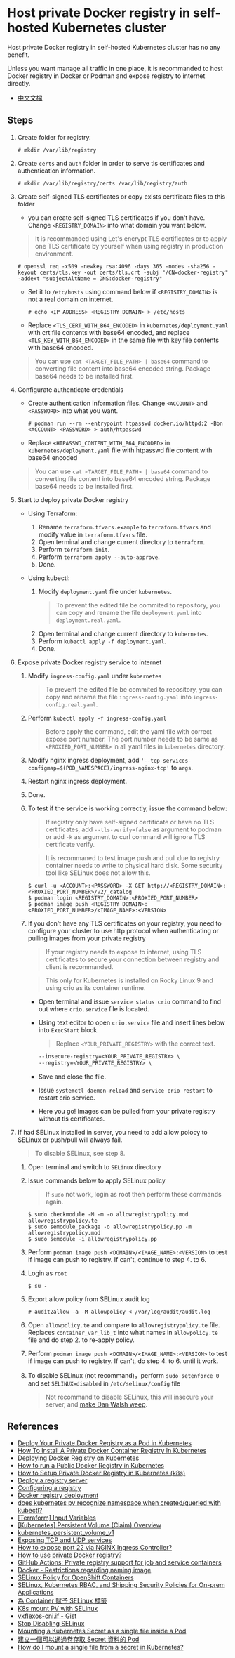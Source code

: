# Host private Docker registry in self-hosted Kubernetes cluster

Host private Docker registry in self-hosted Kubernetes cluster has no any benefit.

Unless you want manage all traffic in one place, it is recommanded to host Docker registry in Docker or Podman and expose registry to internet directly.

- [中文文檔](/docs/zh-TW.md)

## Steps

1. Create folder for registry.

    ```console
    # mkdir /var/lib/registry
    ```

2. Create `certs` and `auth` folder in order to serve tls certificates and authentication information.

    ```console
    # mkdir /var/lib/registry/certs /var/lib/registry/auth
    ```

3. Create self-signed TLS certificates or copy exists certificate files to this folder

    - you can create self-signed TLS certificates if you don't have. Change `<REGISTRY_DOMAIN>` into what domain you want below.

    > It is recommanded using Let's encrypt TLS certificates or to apply one TLS certificate by yourself when using registry in production environment.

    ```console
    # openssl req -x509 -newkey rsa:4096 -days 365 -nodes -sha256 -keyout certs/tls.key -out certs/tls.crt -subj "/CN=docker-registry" -addext "subjectAltName = DNS:docker-registry"
    ```

    - Set it to `/etc/hosts` using command below if `<REGISTRY_DOMAIN>` is not a real domain on internet.

        ```console
        # echo <IP_ADDRESS> <REGISTRY_DOMAIN> > /etc/hosts
        ```

    - Replace `<TLS_CERT_WITH_B64_ENCODED>` in `kubernetes/deployment.yaml` with crt file contents with base64 encoded, and replace `<TLS_KEY_WITH_B64_ENCODED>` in the same file with key file contents with base64 encoded.

    > You can use `cat <TARGET_FILE_PATH> | base64` command to converting file content into base64 encoded string. Package base64 needs to be installed first.

4. Configurate authenticate credentials
    - Create authentication information files. Change `<ACCOUNT>` and `<PASSWORD>` into what you want.

        ```console
        # podman run --rm --entrypoint htpasswd docker.io/httpd:2 -Bbn <ACCOUNT> <PASSWORD> > auth/htpasswd
        ```

    - Replace `<HTPASSWD_CONTENT_WITH_B64_ENCODED>` in `kubernetes/deployment.yaml` file with htpasswd file content with base64 encoded

    > You can use `cat <TARGET_FILE_PATH> | base64` command to converting file content into base64 encoded string. Package base64 needs to be installed first.

5. Start to deploy private Docker registry

    - Using Terraform:

        1. Rename `terraform.tfvars.example` to `terraform.tfvars` and modify value in `terraform.tfvars` file.
        2. Open terminal and change current directory to `terraform`.
        3. Perform `terraform init`.
        4. Perform `terraform apply --auto-approve`.
        5. Done.

    - Using kubectl:

        1. Modify `deployment.yaml` file under `kubernetes`.
            > To prevent the edited file be commited to repository, you can copy and rename the file `deployment.yaml` into `deployment.real.yaml`.
        2. Open terminal and change current directory to `kubernetes`.
        3. Perform `kubectl apply -f deployment.yaml`.
        4. Done.

6. Expose private Docker registry service to internet

    1. Modify `ingress-config.yaml` under `kubernetes`
        > To prevent the edited file be commited to repository, you can copy and rename the file `ingress-config.yaml` into `ingress-config.real.yaml`.
    2. Perform `kubectl apply -f ingress-config.yaml`
        > Before apply the command, edit the yaml file with correct expose port number. The port number needs to be same as `<PROXIED_PORT_NUMBER>` in all yaml files in `kubernetes` directory.
    3. Modify nginx ingress deployment, add `'--tcp-services-configmap=$(POD_NAMESPACE)/ingress-nginx-tcp'` to `args`.
    4. Restart nginx ingress deployment.
    5. Done.
    6. To test if the service is working correctly, issue the command below:

        > If registry only have self-signed certificate or have no TLS certificates, add `--tls-verify=false` as argument to podman or add `-k` as argument to curl command will ignore TLS certificate verify.

        > It is recommaned to test image push and pull due to registry container needs to write to physical hard disk. Some security tool like SELinux does not allow this.

        ```console
        $ curl -u <ACCOUNT>:<PASSWORD> -X GET http://<REGISTRY_DOMAIN>:<PROXIED_PORT_NUMBER>/v2/_catalog
        $ podman login <REGISTRY_DOMAIN>:<PROXIED_PORT_NUMBER>
        $ podman image push <REGISTRY_DOMAIN>:<PROXIED_PORT_NUMBER>/<IMAGE_NAME>:<VERSION>
        ```

    7. If you don't have any TLS certificates on your registry, you need to configure your cluster to use http protocol when authenticating or pulling images from your private registry

        > If your registry needs to expose to internet, using TLS certificates to secure your connection between registry and client is recommanded.

        > This only for Kubernetes is installed on Rocky Linux 9 and using crio as its container runtime.

        - Open terminal and issue `service status crio` command to find out where `crio.service` file is located.
        - Using text editor to open `crio.service` file and insert lines below into `ExecStart` block.

            > Replace `<YOUR_PRIVATE_REGISTRY>` with the correct text.

            ```txt
            --insecure-registry=<YOUR_PRIVATE_REGISTRY> \
            --registry=<YOUR_PRIVATE_REGISTRY> \
            ```

        - Save and close the file.
        - Issue `systemctl daemon-reload` and `service crio restart` to restart crio service.
        - Here you go! Images can be pulled from your private registry without tls certificates.

7. If had SELinux installed in server, you need to add allow polocy to SELinux or push/pull will always fail.

    > To disable SELinux, see step 8.

    1. Open terminal and switch to `SELinux` directory
    2. Issue commands below to apply SELinux policy

        > If `sudo` not work, login as root then perform these commands again.

        ```console
        $ sudo checkmodule -M -m -o allowregistrypolicy.mod allowregistrypolicy.te
        $ sudo semodule_package -o allowregistrypolicy.pp -m allowregistrypolicy.mod
        $ sudo semodule -i allowregistrypolicy.pp
        ```

    3. Perform `podman image push <DOMAIN>/<IMAGE_NAME>:<VERSION>` to test if image can push to registry. If can't, continue to step 4. to 6.
    4. Login as `root`

        ```console
        $ su -
        ```

    5. Export allow policy from SELinux audit log

        ```console
        # audit2allow -a -M allowpolicy < /var/log/audit/audit.log
        ```

    6. Open `allowpolicy.te` and compare to `allowregistrypolicy.te` file. Replaces `container_var_lib_t` into what names in `allowpolicy.te` file and do step 2. to re-apply policy.
    7. Perform `podman image push <DOMAIN>/<IMAGE_NAME>:<VERSION>` to test if image can push to registry. If can't, do step 4. to 6. until it work.
    8. To disable SELinux (not recommand)，perform `sudo setenforce 0` and set `SELINUX=disabled` in `/etc/selinux/config` file
        > Not recommand to disable SELinux, this will insecure your server, and [make Dan Walsh weep](https://stopdisablingselinux.com/).

## References

- [Deploy Your Private Docker Registry as a Pod in Kubernetes](https://medium.com/swlh/deploy-your-private-docker-registry-as-a-pod-in-kubernetes-f6a489bf0180)
- [How To Install A Private Docker Container Registry In Kubernetes](https://towardsdatascience.com/how-to-install-a-private-docker-container-registry-in-kubernetes-eadcfd6e0f27)
- [Deploying Docker Registry on Kubernetes](https://medium.com/geekculture/deploying-docker-registry-on-kubernetes-3319622b8f32)
- [How to run a Public Docker Registry in Kubernetes](https://www.nearform.com/blog/how-to-run-a-public-docker-registry-in-kubernetes/)
- [How to Setup Private Docker Registry in Kubernetes (k8s)](https://www.linuxtechi.com/setup-private-docker-registry-kubernetes/)
- [Deploy a registry server](https://docs.docker.com/registry/deploying/)
- [Configuring a registry](https://docs.docker.com/registry/configuration/)
- [Docker registry deployment](https://kubernetes.github.io/ingress-nginx/examples/docker-registry/)
- [does kubernetes pv recognize namespace when created/queried with kubectl?](https://stackoverflow.com/a/32324374)
- [[Terraform] Input Variables](https://godleon.github.io/blog/DevOps/terraform-input-variables/)
- [[Kubernetes] Persistent Volume (Claim) Overview](https://godleon.github.io/blog/Kubernetes/k8s-PersistentVolume-Overview/)
- [kubernetes_persistent_volume_v1](https://registry.terraform.io/providers/hashicorp/kubernetes/latest/docs/resources/persistent_volume_v1)
- [Exposing TCP and UDP services](https://kubernetes.github.io/ingress-nginx/user-guide/exposing-tcp-udp-services/)
- [How to expose port 22 via NGINX Ingress Controller?](https://stackoverflow.com/a/66371932)
- [How to use private Docker registry?](https://github.com/orgs/community/discussions/26534#discussioncomment-3252253)
- [GitHub Actions: Private registry support for job and service containers](https://github.blog/changelog/2020-09-24-github-actions-private-registry-support-for-job-and-service-containers/)
- [Docker - Restrictions regarding naming image](https://stackoverflow.com/questions/43091075/docker-restrictions-regarding-naming-image)
- [SELinux Policy for OpenShift Containers](https://zhimin-wen.medium.com/selinux-policy-for-openshift-containers-40baa1c86aa5)
- [SELinux, Kubernetes RBAC, and Shipping Security Policies for On-prem Applications](https://platform9.com/blog/selinux-kubernetes-rbac-and-shipping-security-policies-for-on-prem-applications/)
- [為 Container 賦予 SELinux 標籤](https://kubernetes.io/zh-cn/docs/tasks/configure-pod-container/security-context/#%E4%B8%BA-container-%E8%B5%8B%E4%BA%88-selinux-%E6%A0%87%E7%AD%BE)
- [K8s mount PV with SELinux](https://storage-chaos.io/k8s-selinux-mount-pv.html)
- [vxflexos-cni.if - Gist](https://gist.github.com/coulof/9df7c9f3178ecf6706b0c5316ab9de7e)
- [Stop Disabling SELinux](https://stopdisablingselinux.com/)
- [Mounting a Kubernetes Secret as a single file inside a Pod](https://www.jeffgeerling.com/blog/2019/mounting-kubernetes-secret-single-file-inside-pod)
- [建立一個可以通過卷存取 Secret 資料的 Pod](https://kubernetes.io/zh-cn/docs/tasks/inject-data-application/distribute-credentials-secure/#create-a-pod-that-has-access-to-the-secret-data-through-a-volume)
- [How do I mount a single file from a secret in Kubernetes?](https://stackoverflow.com/a/53296198)
